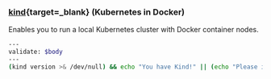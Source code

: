 ### [kind](https://kind.sigs.k8s.io/docs/user/quick-start){target=_blank} (Kubernetes in Docker)
Enables you to run a local Kubernetes cluster with Docker container nodes.

```bash
---
validate: $body
---
(kind version >& /dev/null) && echo "You have Kind!" || (echo "Please install Kind" && exit 1)
```